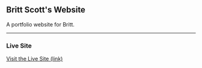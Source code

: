 ## Britt Scott's Website
A portfolio website for Britt.

---
### Live Site

[Visit the Live Site (link)](https://stacalkas.github.io)